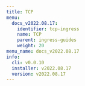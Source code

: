 ```yaml
---
title: TCP
menu:
  docs_v2022.08.17:
    identifier: tcp-ingress
    name: TCP
    parent: ingress-guides
    weight: 20
menu_name: docs_v2022.08.17
info:
  cli: v0.0.10
  installer: v2022.08.17
  version: v2022.08.17
---
```


